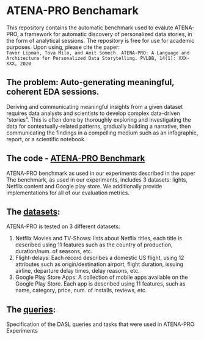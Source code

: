 # ATENA-PRO Benchamark
This repository contains the automatic benchmark used to evalute ATENA-PRO,  a framework for automatic discovery of personalized data stories, in the form of analytical
sessions. The repository is free for use for academic purposes. Upon using, please cite the paper:</br>
```Tavor Lipman, Tova Milo, and Amit Somech. ATENA-PRO: A Language and Architecture for Personalized Data Storytelling. PVLDB, 14(1): XXX-XXX, 2020```

## The problem: Auto-generating meaningful, coherent EDA sessions.
Deriving and communicating meaningful insights from a given dataset requires data analysts and scientists to develop complex data-driven “stories”. This is often done by thoroughly exploring and investigating the data for contextually-related patterns, gradually building a narrative, then communicating the findings in a compelling medium such as an infographic, report, or a scientific notebook.

## The code - [ATENA-PRO Benchmark](benchmark/simlation)
ATENA-PRO benchmark as used in our experiments described in the paper
The benchmark, as used in our experiments, includes 3 datasets: lights, Netflix content and Google play store.
We additionally provide implementations for all of our evaluation metrics. 

## The [datasets](benchmark/datasets):
ATENA-PRO is tested on 3 different datasets:
1. Netflix Movies and TV-Shows: lists about Netflix titles, each title is described using 11 features such as the country of production, duration/num. of seasons, etc.
2. Flight-delays: Each record describes a domestic US flight, using 12 attributes such as origin/destination airport, flight duration, issuing airline, departure delay times, delay reasons, etc.
3. Google Play Store Apps: A collection of mobile apps available on the Google Play Store. Each app is described using 11 features, such as name, category, price, num. of installs, reviews, etc.

## The [queries](benchmark/queries):
Specification of the DASL queries and tasks that were used in ATENA-PRO Experiments
